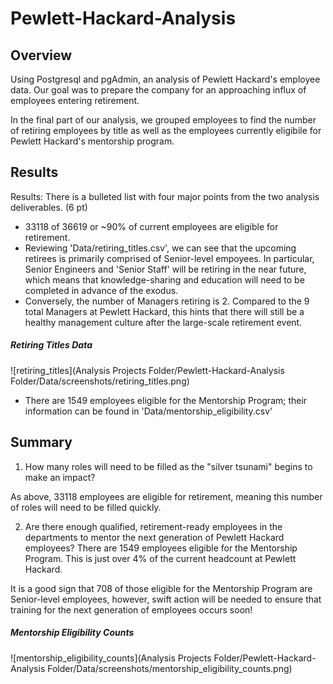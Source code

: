 # Pewlett-Hackard-Analysis

## Overview 

Using Postgresql and pgAdmin, an analysis of Pewlett Hackard's employee data. Our goal was to prepare the company for an approaching influx of employees entering retirement. 

In the final part of our analysis, we grouped employees to find the number of retiring employees by title as well as the employees currently eligibile for Pewlett Hackard's mentorship program. 


## Results
Results:
    There is a bulleted list with four major points from the two analysis deliverables. (6 pt)

* 33118 of 36619 or ~90% of current employees are eligible for retirement. 
* Reviewing 'Data/retiring_titles.csv', we can see that the upcoming retirees is primarily comprised of Senior-level empoyees. In particular, Senior Engineers and 'Senior Staff' will be retiring in the near future, which means that knowledge-sharing and education will need to be completed in advance of the exodus. 
* Conversely, the number of Managers retiring is 2. Compared to the 9 total Managers at Pewlett Hackard, this hints that there will still be a healthy management culture after the large-scale retirement event. 

##### Retiring Titles Data
![retiring_titles](Analysis Projects Folder/Pewlett-Hackard-Analysis Folder/Data/screenshots/retiring_titles.png)

* There are 1549 employees eligible for the Mentorship Program; their information can be found in 'Data/mentorship_eligibility.csv'



## Summary

1. How many roles will need to be filled as the "silver tsunami" begins to make an impact?

As above, 33118 employees are eligible for retirement, meaning this number of roles will need to be filled quickly. 

2. Are there enough qualified, retirement-ready employees in the departments to mentor the next generation of Pewlett Hackard employees?
There are 1549 employees eligible for the Mentorship Program. This is just over 4% of the current headcount at Pewlett Hackard. 

It is a good sign that 708 of those eligible for the Mentorship Program are Senior-level employees, however, swift action will be needed to ensure that training for the next generation of employees occurs soon! 

##### Mentorship Eligibility Counts
![mentorship_eligibility_counts](Analysis Projects Folder/Pewlett-Hackard-Analysis Folder/Data/screenshots/mentorship_eligibility_counts.png)



